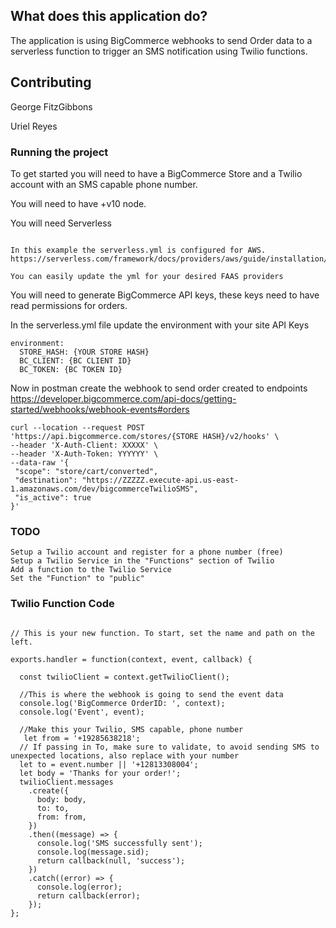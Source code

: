 ## What does this application do?

The application is using BigCommerce webhooks to send Order data to a serverless function to trigger an SMS notification using Twilio functions.

## Contributing
George FitzGibbons

Uriel Reyes

### Running the project

To get started you will need to have a BigCommerce Store and a Twilio account with an SMS capable phone number.

You will need to have +v10 node.

You will need Serverless

```https://serverless.com/

In this example the serverless.yml is configured for AWS.
https://serverless.com/framework/docs/providers/aws/guide/installation/

You can easily update the yml for your desired FAAS providers
```

You will need to generate BigCommerce API keys, these keys need to have read permissions for orders.

In the serverless.yml file update the environment with your site API Keys

```
environment:
  STORE_HASH: {YOUR STORE HASH}
  BC_CLIENT: {BC CLIENT ID}
  BC_TOKEN: {BC TOKEN ID}

```


Now in postman create the webhook to send order created to endpoints
https://developer.bigcommerce.com/api-docs/getting-started/webhooks/webhook-events#orders

```
curl --location --request POST 'https://api.bigcommerce.com/stores/{STORE HASH}/v2/hooks' \
--header 'X-Auth-Client: XXXXX' \
--header 'X-Auth-Token: YYYYYY' \
--data-raw '{
 "scope": "store/cart/converted",
 "destination": "https://ZZZZZ.execute-api.us-east-1.amazonaws.com/dev/bigcommerceTwilioSMS",
 "is_active": true
}'
```


### TODO
```
Setup a Twilio account and register for a phone number (free)
Setup a Twilio Service in the "Functions" section of Twilio
Add a function to the Twilio Service 
Set the "Function" to "public"
```

### Twilio Function Code
```

// This is your new function. To start, set the name and path on the left.

exports.handler = function(context, event, callback) {
  
  const twilioClient = context.getTwilioClient();

  //This is where the webhook is going to send the event data
  console.log('BigCommerce OrderID: ', context);
  console.log('Event', event);
  
  //Make this your Twilio, SMS capable, phone number
   let from = '+19285638218';
  // If passing in To, make sure to validate, to avoid sending SMS to unexpected locations, also replace with your number
  let to = event.number || '+12813308004';
  let body = 'Thanks for your order!';
  twilioClient.messages
    .create({
      body: body,
      to: to,
      from: from,
    })
    .then((message) => {
      console.log('SMS successfully sent');
      console.log(message.sid);
      return callback(null, 'success');
    })
    .catch((error) => {
      console.log(error);
      return callback(error);
    });
};
```